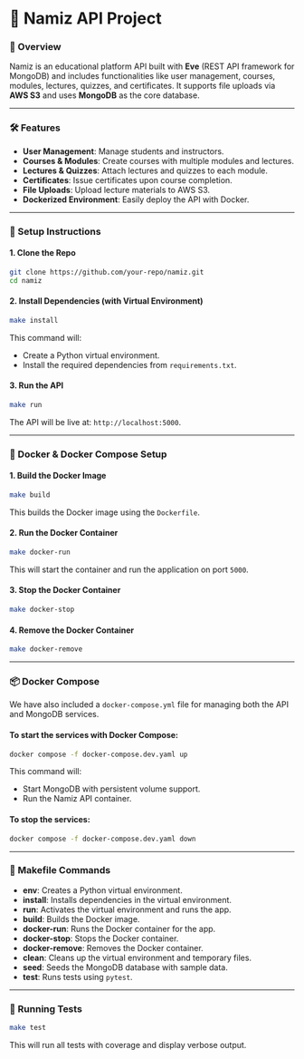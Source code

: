 # 📝 Namiz API Project

### 🚀 Overview
Namiz is an educational platform API built with **Eve** (REST API framework for MongoDB) and includes functionalities like user management, courses, modules, lectures, quizzes, and certificates. It supports file uploads via **AWS S3** and uses **MongoDB** as the core database.

---

### 🛠️ Features
- **User Management**: Manage students and instructors.
- **Courses & Modules**: Create courses with multiple modules and lectures.
- **Lectures & Quizzes**: Attach lectures and quizzes to each module.
- **Certificates**: Issue certificates upon course completion.
- **File Uploads**: Upload lecture materials to AWS S3.
- **Dockerized Environment**: Easily deploy the API with Docker.

---

### 🔧 Setup Instructions

#### 1. Clone the Repo
```bash
git clone https://github.com/your-repo/namiz.git
cd namiz
```

#### 2. Install Dependencies (with Virtual Environment)
```bash
make install
```

This command will:
- Create a Python virtual environment.
- Install the required dependencies from `requirements.txt`.

#### 3. Run the API
```bash
make run
```

The API will be live at: `http://localhost:5000`.

---

### 🐳 Docker & Docker Compose Setup

#### 1. Build the Docker Image
```bash
make build
```

This builds the Docker image using the `Dockerfile`.

#### 2. Run the Docker Container
```bash
make docker-run
```

This will start the container and run the application on port `5000`.

#### 3. Stop the Docker Container
```bash
make docker-stop
```

#### 4. Remove the Docker Container
```bash
make docker-remove
```

---

### 📦 Docker Compose

We have also included a `docker-compose.yml` file for managing both the API and MongoDB services.

#### To start the services with Docker Compose:
```bash
docker compose -f docker-compose.dev.yaml up
```

This command will:
- Start MongoDB with persistent volume support.
- Run the Namiz API container.

#### To stop the services:
```bash
docker compose -f docker-compose.dev.yaml down
```

---

### 📄 Makefile Commands

- **env**: Creates a Python virtual environment.
- **install**: Installs dependencies in the virtual environment.
- **run**: Activates the virtual environment and runs the app.
- **build**: Builds the Docker image.
- **docker-run**: Runs the Docker container for the app.
- **docker-stop**: Stops the Docker container.
- **docker-remove**: Removes the Docker container.
- **clean**: Cleans up the virtual environment and temporary files.
- **seed**: Seeds the MongoDB database with sample data.
- **test**: Runs tests using `pytest`.

---

### 🧪 Running Tests
```bash
make test
```
This will run all tests with coverage and display verbose output.

